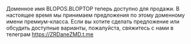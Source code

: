 Доменное имя BLOPOS.BLOPTOP теперь доступно для продажи. В настоящее время мы принимаем предложения по этому доменному имени премиум-класса. Если вы хотите сделать предложение или обсудить доступные варианты, пожалуйста, свяжитесь с нами в телеграм https://ZRDaneZMD.t.me

